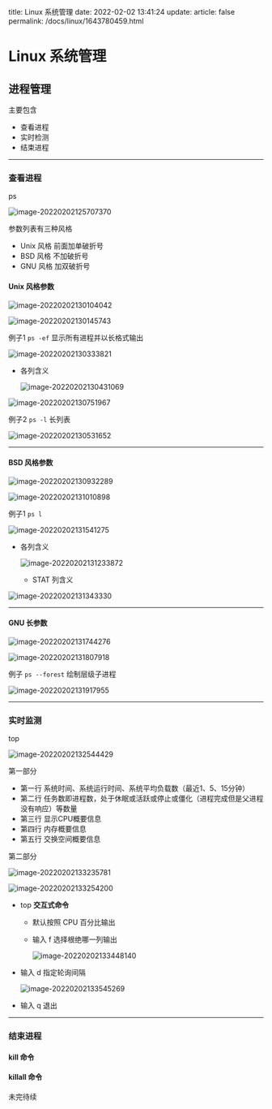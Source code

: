 title: Linux 系统管理
date: 2022-02-02 13:41:24
update:
article: false
permalink: /docs/linux/1643780459.html
# Linux 系统管理

## 进程管理

主要包含

- 查看进程
- 实时检测
- 结束进程

---

### 查看进程

ps

![image-20220202125707370](https://raw.githubusercontent.com/QuinnTian/imgchr/master/imgs/image-20220202125707370.png)

参数列表有三种风格

- Unix 风格 前面加单破折号
- BSD 风格 不加破折号
- GNU 风格 加双破折号

#### Unix 风格参数

![image-20220202130104042](https://raw.githubusercontent.com/QuinnTian/imgchr/master/imgs/image-20220202130104042.png)

![image-20220202130145743](https://raw.githubusercontent.com/QuinnTian/imgchr/master/imgs/image-20220202130145743.png)

例子1 `ps -ef` 显示所有进程并以长格式输出

![image-20220202130333821](https://raw.githubusercontent.com/QuinnTian/imgchr/master/imgs/image-20220202130333821.png)

- 各列含义

  ![image-20220202130431069](https://raw.githubusercontent.com/QuinnTian/imgchr/master/imgs/image-20220202130431069.png)

![image-20220202130751967](https://raw.githubusercontent.com/QuinnTian/imgchr/master/imgs/image-20220202130751967.png)

例子2 `ps -l` 长列表

![image-20220202130531652](https://raw.githubusercontent.com/QuinnTian/imgchr/master/imgs/image-20220202130531652.png)

---

#### BSD 风格参数

![image-20220202130932289](https://raw.githubusercontent.com/QuinnTian/imgchr/master/imgs/image-20220202130932289.png)

![image-20220202131010898](https://raw.githubusercontent.com/QuinnTian/imgchr/master/imgs/image-20220202131010898.png)

例子1 `ps l`

![image-20220202131541275](https://raw.githubusercontent.com/QuinnTian/imgchr/master/imgs/image-20220202131541275.png)

- 各列含义

  ![image-20220202131233872](https://raw.githubusercontent.com/QuinnTian/imgchr/master/imgs/image-20220202131233872.png)

  - STAT 列含义

![image-20220202131343330](https://raw.githubusercontent.com/QuinnTian/imgchr/master/imgs/image-20220202131343330.png)

---

#### GNU 长参数

![image-20220202131744276](https://raw.githubusercontent.com/QuinnTian/imgchr/master/imgs/image-20220202131744276.png)

![image-20220202131807918](https://raw.githubusercontent.com/QuinnTian/imgchr/master/imgs/image-20220202131807918.png)

例子 `ps --forest` 绘制层级子进程

![image-20220202131917955](https://raw.githubusercontent.com/QuinnTian/imgchr/master/imgs/image-20220202131917955.png)

---

### 实时监测

top 

![image-20220202132544429](https://raw.githubusercontent.com/QuinnTian/imgchr/master/imgs/image-20220202132544429.png)

第一部分

- 第一行 系统时间、系统运行时间、系统平均负载数（最近1、5、15分钟）
- 第二行 任务数即进程数，处于休眠或活跃或停止或僵化（进程完成但是父进程没有响应）等数量
- 第三行 显示CPU概要信息
- 第四行 内存概要信息
- 第五行 交换空间概要信息

第二部分

![image-20220202133235781](https://raw.githubusercontent.com/QuinnTian/imgchr/master/imgs/image-20220202133235781.png)

![image-20220202133254200](https://raw.githubusercontent.com/QuinnTian/imgchr/master/imgs/image-20220202133254200.png)

- top **交互式命令**

  - 默认按照 CPU 百分比输出

  - 输入 f 选择根绝哪一列输出

    ![image-20220202133448140](https://raw.githubusercontent.com/QuinnTian/imgchr/master/imgs/image-20220202133448140.png)

- 输入 d 指定轮询间隔

  ![image-20220202133545269](https://raw.githubusercontent.com/QuinnTian/imgchr/master/imgs/image-20220202133545269.png)

- 输入 q 退出

---

### 结束进程

#### kill 命令



#### killall 命令





未完待续